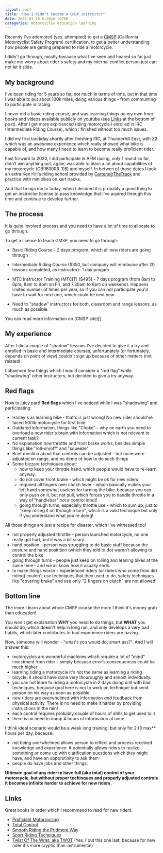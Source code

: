 ```yaml
---
layout: post
title: "How I didn't become a CMSP instructor"
date: 2021-03-18 6:30pm -0700
categories: motorcycles education learning
---
```


Recently I've attempted (yes, attempted) to get a [CMSP](https://cmsp.msi5.com/) (California Motorcyclist Safety Program) certification, to get a better understanding how people are getting prepared to ride a motorcycle.

I didn't go through, mostly because what I've seen and heared so far just make me worry about rider's safety and my internal conflict person just can not let it slide.

## My background

I've been riding for 5 years so far, not much in terms of time, but in that time I was able to put about 100k miles, doing various things - from communting to participate in racing. 

I never did a basic riding course, and was learning things on my own from books and videos available publicly on youtube (see [Links](#Links) at the bottom of post). After I get more expirienced riding motorcycle I enrolled in IRC (Intermediate Riding Course), which I finished without too much issues.

I did my first trackday shortly after finishing IRC, at Thunderhill East, with Z2 which was an awesome experience which really showed what bike is capable of, and how many I need to learn to become really proficient rider.

Fast forward to 2020, I did participate in AFM racing, only 1 round so far, didn't win anything but, again, was able to learn a lot about capabilities of my motorcycle (CBR600RR '08) and myself. In betwen of those dates I took an extra Ken Hill's riding school provided by [Carters@TheTrack](https://cartersatthetrack.com/) and practice with minibikes on kart tracks.

And that brings me to today, when I decided it is probably a good thing to get an instructor license to pass knowledge that I've aquired through this time and continue to develop further.

## The process

It is quite involved process and you need to have a lot of time to allocate to go through.

To get a license to teach CMSP, you need to go through:

 * Basic Riding Course - 2 days program, which all new riders are going through
 * Intermediate Riding Course ($350, but company will reimburse after 20 lessons completed, as instructor)- 1 day progam
 * MTC Instructor Training (MTCIT) ($495) - 7 days program (from 8am to 6pm, 8am to 9pm on Fri, and 7.30am to 6pm on weekend). Happens limited number of times per year, so if you can not participate you'd have to wait for next one, which could be next year.
 
 * Need to "shadow" instructors for both, classroom and range lessons, as much as possible.

You can read more information on (CMSP site)[]

## My experience

After I did a couple of "shadow" lessons I've decided to give it a try and enrolled in basic and intermediate courses, unfortunately (or fortunately, depends on point of view) couldn't sign up because of other matters (not related). 

I observed few things which I would consider a "red flag" while "shadowing" other instructors, but decided to give a try anyway. 


## Red flags

Now to juicy part! **Red flags** which I've noticed while I was "shadowing" and participating:

  * Harley's as learning bike - that's is just wrong! No new rider should've faced 500lb motorcycle for first time
  * Outdated information, things like "Choke" - why on earth you need to overload a new rider's brain with information which is not relevant to current task?
  * No explanation how throttle and front brake works, besides simple things like "roll-on/off" and "squeeze"
  * Brief mention about that controls can be adjusted - but none were adjusted on range, and no demo of how to do such things
  * Some bizzare techniques about:
    - how to keep your throttle hand, which people would have to re-learn anyway. 
    - do not cover front brake - which might be ok for new riders
    - required all fingers over clutch lever - which basically makes your left hand somewhat useless for turning the bike, because you can only push on it, but not pull, which forces you to handle throttle in a way of "handlebar" not a control input!
    - going through turns, especially throttle use - which to sum up, just to "keep rolling it on through a turn", which is a valid technique but only if you understand what you're doing!
    

All those things are just a recipe for disaster, which I've witnessed too!
  * not properly adjusted throttle - person launched motorcycle, no one really got hurt, but it was a bit scary.
  * hand position - person was struggling to do basic stuff because the posture and hand positition (which they told to do) weren't allowing to control the bike.
  * going through turns - people just keep on rolling and leaning bikes at the same time - and we all know how it usually ends.
  * to make things worse - experienced riders (or riders who come from dirt riding) couldn't use techniques that they used to do, safety techniques like "covering brake" and use only "2 fingers on clutch" are not allowed!


## Bottom line

The more I learn about whole CMSP course the more I think it's money grab than education! 

You won't get explanation **WHY** you need to do things, but **WHAT** you should do, which doesn't help in long run, and only develops a very bad habits, which later contributes to bad experience riders are having.

Now, someone will wonder - "what's you would do, smart ass?". And I will answer this:
 - motorcycles are wonderful machines which require a lot of "mind" investment from rider - simply because error's consequences could be much higher
 - learning riding a motorcycle it's not the same as learning a riding bicycle, it should have done very thouroughly and almost individually.
 - you can not learn to riding a motorcycle in 2 days doing drill with bad techniques, because goal here is not to work on technique but send person on his way as soon as possible
 - new riders are overwhelmed with information _and_ feedback from physical activity. There is no need to make it harder by providing instructions in the rain!
 - each control requires probably couple of hours of drills to get used to it
 - there is no need to dump 4 hours of information at once
 
 I think ideal scenario would be a week long training, but only for 2 (3 max** hours per day, because:
  - not being overwhelmed allows person to reflect and process received knowledge and experience. It potentially allows riders to realize something or come up with clarification questions which they might have, and have an opporutinity to ask them
  - people do have jobs and other things, 

**Ultimate goal of any rider to have full (aka total) control of your motorcycle, but without proper techinques and properly adjusted controls it becomes infinite harder to achieve for new riders.**
 

## <a name="Links"></a> Links

Great books in order which I recommend to read for new riders:
* [Proficient Motorcycling](https://www.amazon.com/Proficient-Motorcycling-Ultimate-Guide-Riding/dp/1620081199/ref=asc_df_1620081199/?tag=hyprod-20&linkCode=df0&hvadid=266239047524&hvpos=&hvnetw=g&hvrand=939251568610112279&hvpone=&hvptwo=&hvqmt=&hvdev=c&hvdvcmdl=&hvlocint=&hvlocphy=9032048&hvtargid=pla-437013819598&psc=1)
* [Total Control](https://www.amazon.com/Total-Control-Performance-Street-Techniques/dp/0760343446/ref=sr_1_1?dchild=1&keywords=total+control&qid=1616118112&s=books&sr=1-1)
* [Smooth Riding the Pridmore Way](https://www.amazon.com/Smooth-Riding-Pridmore-Way-Reg/dp/1884313469/ref=sr_1_1?dchild=1&keywords=pridmore+smooth&qid=1616118184&s=books&sr=1-1)
* [Sport Riding Techniques](https://www.amazon.com/Sport-Riding-Techniques-Develop-Confidence/dp/1893618072/ref=sr_1_2?dchild=1&keywords=sport+bike+riding+techniques&qid=1616118244&s=books&sr=1-2)
* [Twist Of The Wrist, aka TWOT](https://www.amazon.com/Twist-Wrist-Vol-High-Performance-Motorcycle/dp/0965045021/ref=sr_1_2?dchild=1&keywords=twist+of+the+wrist+keith+code&qid=1616118155&s=books&sr=1-2) (Yes, I put this one last, because for new rider it's more cryptic than instrumental)


